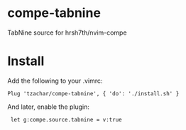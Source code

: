 # compe-tabnine
TabNine source for hrsh7th/nvim-compe

# Install

Add the following to your .vimrc:

   ```viml
   Plug 'tzachar/compe-tabnine', { 'do': './install.sh' }
   ```

And later, enable the plugin:

   ```viml
	let g:compe.source.tabnine = v:true
   ```
